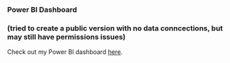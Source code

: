 ### Power BI Dashboard 
### (tried to create a public version with no data conncections, but may still have permissions issues)
Check out my Power BI dashboard [here](https://app.powerbi.com/groups/8d54d036-580c-4699-ab4e-ffb30cfbcd8c/reports/bea09b85-59d7-495e-a8c0-38ae3cc24d16/ReportSectiondd9d7c80a66c267dd208?clientSideAuth=0&experience=power-bi).
